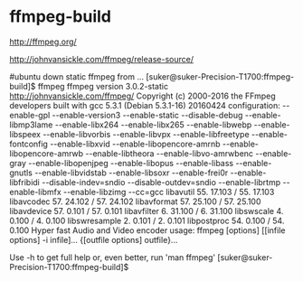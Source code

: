 # ffmpeg-build

http://ffmpeg.org/

http://johnvansickle.com/ffmpeg/release-source/

#ubuntu down static ffmpeg from ...
[suker@suker-Precision-T1700:ffmpeg-build]$ ffmpeg
ffmpeg version 3.0.2-static http://johnvansickle.com/ffmpeg/  Copyright (c) 2000-2016 the FFmpeg developers
  built with gcc 5.3.1 (Debian 5.3.1-16) 20160424
  configuration: --enable-gpl --enable-version3 --enable-static --disable-debug --enable-libmp3lame --enable-libx264 --enable-libx265 --enable-libwebp --enable-libspeex --enable-libvorbis --enable-libvpx --enable-libfreetype --enable-fontconfig --enable-libxvid --enable-libopencore-amrnb --enable-libopencore-amrwb --enable-libtheora --enable-libvo-amrwbenc --enable-gray --enable-libopenjpeg --enable-libopus --enable-libass --enable-gnutls --enable-libvidstab --enable-libsoxr --enable-frei0r --enable-libfribidi --disable-indev=sndio --disable-outdev=sndio --enable-librtmp --enable-libmfx --enable-libzimg --cc=gcc
  libavutil      55. 17.103 / 55. 17.103
  libavcodec     57. 24.102 / 57. 24.102
  libavformat    57. 25.100 / 57. 25.100
  libavdevice    57.  0.101 / 57.  0.101
  libavfilter     6. 31.100 /  6. 31.100
  libswscale      4.  0.100 /  4.  0.100
  libswresample   2.  0.101 /  2.  0.101
  libpostproc    54.  0.100 / 54.  0.100
Hyper fast Audio and Video encoder
usage: ffmpeg [options] [[infile options] -i infile]... {[outfile options] outfile}...

Use -h to get full help or, even better, run 'man ffmpeg'
[suker@suker-Precision-T1700:ffmpeg-build]$

